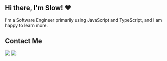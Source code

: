 ## Hi there, I'm Slow! ❤

I'm a Software Engineer primarily using JavaScript and TypeScript, and I am happy to learn more.

## Contact Me
<a href="mailto:slowlife1165@gmail.com"><img src="https://img.shields.io/badge/gmail-%23D14836.svg?&style=for-the-badge&logo=gmail&logoColor=white"/></a>
<a href="https://discordapp.com/users/374905512661221377/"><img src="https://img.shields.io/badge/discord-%7389D8.svg?&color=7289da&style=for-the-badge&logo=discord&logoColor=white"/>

